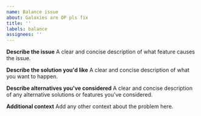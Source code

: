 ```yaml
---
name: Balance issue
about: Galaxies are OP pls fix
title: ''
labels: balance
assignees: ''
---
```


**Describe the issue** A clear and concise description of what feature causes
the issue.

**Describe the solution you'd like** A clear and concise description of what you
want to happen.

**Describe alternatives you've considered** A clear and concise description of
any alternative solutions or features you've considered.

**Additional context** Add any other context about the problem here.
